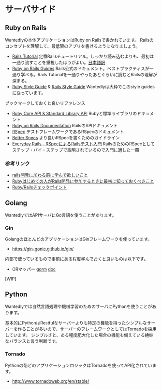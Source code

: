サーバサイド
===========

## Ruby on Rails

Wantedlyの本体アプリケーションはRuby on Railsで書かれています。
Railsのコンセプトを理解して、最低限のアプリを書けるようになりましょう。

- [Rails Tutorial](https://www.railstutorial.org/book) 定番Railsチュートリアル。しっかり読み込むよりも、最初は一通り流すことを重視したほうがよい。[日本語訳](http://railstutorial.jp/)
- [Ruby on Rails Guides](http://guides.rubyonrails.org/) Rails公式のドキュメント。ベストプラクティスが一通り学べる。Rails Tutorialを一通りやったあとぐらいに読むとRailsの理解が深まる。
- [Ruby Style Guide](https://github.com/bbatsov/ruby-style-guide) & [Rails Style Guide](https://github.com/bbatsov/rails-style-guide) Wantedlyは大枠でこのstyle guidesに従っています。

ブックマークしておくと良いリファレンス

- [Ruby Core API & Standard Library API](http://ruby-doc.org/) Rubyと標準ライブラリのドキュメント
- [Ruby on Rails Documentation](http://api.rubyonrails.org/) RailsのAPIドキュメント
- [RSpec](https://www.relishapp.com/rspec) テストフレームワークであるRSpecのドキュメント
- [Better Specs](http://betterspecs.org) より良いRSpecを書くためのガイドライン
- [Everyday Rails - RSpecによるRailsテスト入門](https://leanpub.com/everydayrailsrspec-jp/read) RailsのためのRSpecとしてステップ・バイ・ステップで説明されているので入門に適した一冊


### 参考リンク

- [rails開発に加わる前に学んで欲しいこと](http://qiita.com/reikubonaga/items/60b4f6ee0a86ed06e83b)
- [Rubyはじめての人がRails開発に参加するときに最初に知っておくべきこと](http://qiita.com/awakia/items/42525adb473c7cc6b811)
- [Ruby/Railsチェックポイント](http://qiita.com/awakia/items/ea81e2da242e8e28dec6)


## Golang

WantedlyではAPIサーバにGo言語を使うことがあります。

### Gin

GolangのほとんどのアプリケーションはGinフレームワークを使っています。
- https://gin-gonic.github.io/gin/

内部で使っているもので事前にある程度学んでおくと良いものは以下です。

- ORマッパー [gorm](https://github.com/jinzhu/gorm) [doc](http://jinzhu.me/gorm/)

[WIP]

## Python

Wantedlyでは自然言語処理や機械学習のためのサーバにPythonを使うことがあります。

基本的にPythonはRestfulなサーバーよりも特定の機能を持ったシンプルなサーバーを作ることが多いので、サーバーのフレームワークとしてはTornadoを採用しています。
シンプルさと、ある程度肥大化した場合の機能も備えている絶妙なバランスと言う判断です。

### Tornado

Pythonの殆どのアプリケーションロジックはTornadoを使ってAPI化されています。

- http://www.tornadoweb.org/en/stable/
